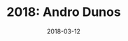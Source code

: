 ---
layout: inner
position: right
title: '2018: Andro Dunos'
date: 2018-03-12
categories: posts
tags: Arcade SideScroller PixelArt C++ SDL 
team: 4
contribution_url: 'nAn'
contribution:
 - Contribution Test 1
 - Contribution Test 2
 - Contribution Test 3
featured_image: '/img/posts/LastResort.gif'
project_link: 'https://ch0m5.github.io/Project_1/'
button_icon: 'flask'
button_text: 'Visit Project'
lead_text: 'This tribute to Andro Dunos was my first game of the degree. I really enjoyed this project since this is one of the first games I ever played'
---
